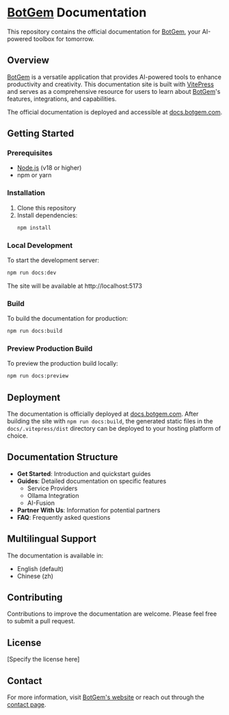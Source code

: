 # [BotGem](https://botgem.com) Documentation

This repository contains the official documentation for [BotGem](https://botgem.com), your AI-powered toolbox for tomorrow.

## Overview

[BotGem](https://botgem.com) is a versatile application that provides AI-powered tools to enhance productivity and creativity. This documentation site is built with [VitePress](https://vitepress.dev/) and serves as a comprehensive resource for users to learn about [BotGem](https://botgem.com)'s features, integrations, and capabilities.

The official documentation is deployed and accessible at [docs.botgem.com](https://docs.botgem.com).

## Getting Started

### Prerequisites

- [Node.js](https://nodejs.org/) (v18 or higher)
- npm or yarn

### Installation

1. Clone this repository
2. Install dependencies:
   ```bash
   npm install
   ```

### Local Development

To start the development server:

```bash
npm run docs:dev
```

The site will be available at http://localhost:5173

### Build

To build the documentation for production:

```bash
npm run docs:build
```

### Preview Production Build

To preview the production build locally:

```bash
npm run docs:preview
```

## Deployment

The documentation is officially deployed at [docs.botgem.com](https://docs.botgem.com). After building the site with `npm run docs:build`, the generated static files in the `docs/.vitepress/dist` directory can be deployed to your hosting platform of choice.

## Documentation Structure

- **Get Started**: Introduction and quickstart guides
- **Guides**: Detailed documentation on specific features
  - Service Providers
  - Ollama Integration
  - AI-Fusion
- **Partner With Us**: Information for potential partners
- **FAQ**: Frequently asked questions

## Multilingual Support

The documentation is available in:
- English (default)
- Chinese (zh)

## Contributing

Contributions to improve the documentation are welcome. Please feel free to submit a pull request.

## License

[Specify the license here]

## Contact

For more information, visit [BotGem's website](https://botgem.com) or reach out through the [contact page](https://docs.botgem.com/contact).
